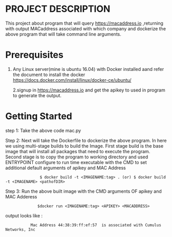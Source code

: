 PROJECT DESCRIPTION
============================

   This project about program that will query https://macaddress.io ,returning with output MACaddress associated with which company and dockerize the above program that will take command line arguments.
   
Prerequisites
==========================
  1. Any Linux server(mine is ubuntu 16.04) with Docker installed aand refer the document to install the docker https://docs.docker.com/install/linux/docker-ce/ubuntu/ 
  
  
     2.signup in https://macaddress.io and get the apikey to used in program to generate the output.
  
Getting Started
=======================================
 step 1: Take the above code mac.py 
 
 Step 2: Next will take the Dockerfile to dockerize the above program. In here we using multi-stage builds to build the Image.
       First stage build is the base image that will install all packages that need to execute the program.
       Second stage is to copy the program to working directory and used ENTRYPOINT configure to run time executable with the CMD to set
       additional default arguments of apikey and MAC Address
    
                   $ docker build -t <IMAGENAME:tag> . (or) $ docker build -t <IMAGENAME> <pathofDIR>
         
 Step 3: Run the above built image with the CMD arguments OF apikey and MAC Adderess
    
                  $docker run <IMAGENAME:tag> <APIKEY> <MACADDRESS>
                    
 output looks like :
                                                                                           
               Mac Address 44:38:39:ff:ef:57  is associated with Cumulus Networks, Inc
